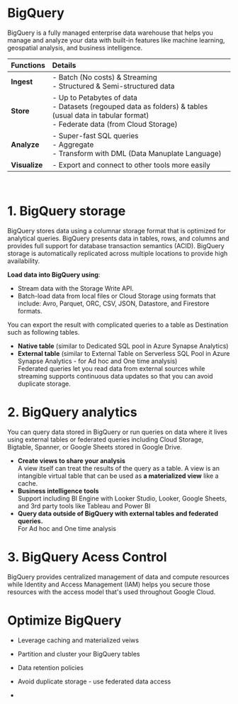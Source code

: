 # BigQuery
BigQuery is a fully managed enterprise data warehouse that helps you manage and analyze your data with built-in features like machine learning, geospatial analysis, and business intelligence. <br>

| Functions | Details |
|:---|:---|
|**Ingest**| - Batch (No costs) & Streaming <br> - Structured & Semi-structured data |
|**Store**| - Up to Petabytes of data <br> - Datasets (regouped data as folders) & tables (usual data in tabular format) <br> - Federate data (from Cloud Storage) |
|**Analyze**| - Super-fast SQL queries <br> - Aggregate <br> - Transform with DML (Data Manuplate Language) |
|**Visualize**| - Export and connect to other tools more easily |
<br>

# 1. BigQuery storage
BigQuery stores data using a columnar storage format that is optimized for analytical queries. BigQuery presents data in tables, rows, and columns and provides full support for database transaction semantics (ACID). BigQuery storage is automatically replicated across multiple locations to provide high availability.<br>

**Load data into BigQuery using**:
- Stream data with the Storage Write API.
- Batch-load data from local files or Cloud Storage using formats that include: Avro, Parquet, ORC, CSV, JSON, Datastore, and Firestore formats.

You can export the result with complicated queries to a table as Destination such as following tables.
- **Native table** (similar to Dedicated SQL pool in Azure Synapse Analytics) <br>
- **External table** (similar to External Table on Serverless SQL Pool in Azure Synapse Analytics - for Ad hoc and One time analysis) <br>
Federated queries let you read data from external sources while streaming supports continuous data updates so that you can avoid duplicate storage.

# 2. BigQuery analytics
You can query data stored in BigQuery or run queries on data where it lives using external tables or federated queries including Cloud Storage, Bigtable, Spanner, or Google Sheets stored in Google Drive.
- **Create views to share your analysis** <br>
A view itself can treat the results of the query as a table. A view is an intangible virtual table that can be used as **a materialized view** like a cache.<br>
- **Business intelligence tools**<br>
Support including BI Engine with Looker Studio, Looker, Google Sheets, and 3rd party tools like Tableau and Power BI <br>
- **Query data outside of BigQuery with external tables and federated queries.** <br>
For Ad hoc and One time analysis<br>

# 3. BigQuery Acess Control
BigQuery provides centralized management of data and compute resources while Identity and Access Management (IAM) helps you secure those resources with the access model that's used throughout Google Cloud.

# Optimize BigQuery
- Leverage caching and materialized veiws <br>
- Partition and cluster your BigQuery tables <br>
- Data retention policies <br>
- Avoid duplicate storage - use federated data access <br>

- 
